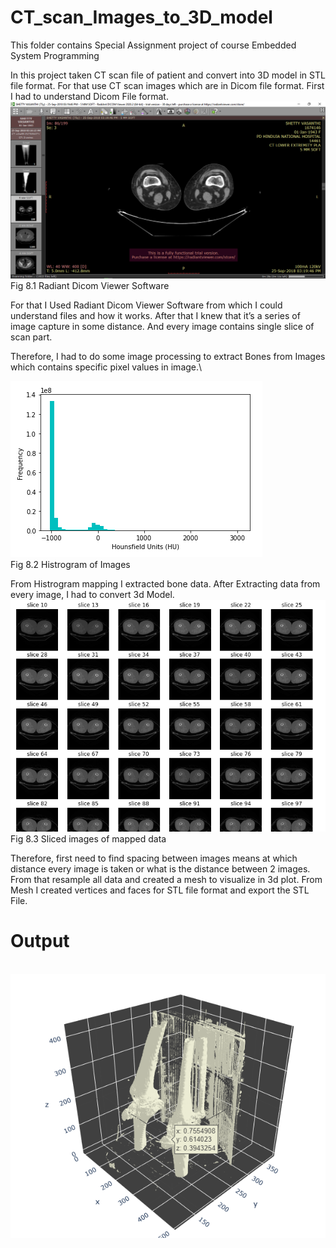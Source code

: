 # CT_scan_Images_to_3D_model
This folder contains Special Assignment project of course Embedded System Programming

In this project taken CT scan file of patient and convert into 3D model in STL file format. For that use CT scan images which are in Dicom file format. First I had to understand Dicom File format. 
\
 ![img](https://github.com/Manav2501/CT_scan_Images_to_3D_model/blob/main/ss6.PNG)
Fig 8.1 Radiant Dicom Viewer Software

For that I Used Radiant Dicom Viewer Software from which I could understand files and how it works. After that I knew that it’s a series of image capture in some distance. And every image contains single slice of scan part. 

Therefore, I had to do some image processing to extract Bones from Images which contains specific pixel values in image.\

 ![img2](https://github.com/Manav2501/CT_scan_Images_to_3D_model/blob/main/ss5.PNG) \
Fig 8.2 Histrogram of Images

From Histrogram mapping I extracted bone data. After Extracting data from every image, I had to convert 3d Model.  \
 ![img3](https://github.com/Manav2501/CT_scan_Images_to_3D_model/blob/main/ss4.PNG) \
Fig 8.3 Sliced images of mapped data

Therefore, first need to find spacing between images means at which distance every image is taken or what is the distance between 2 images.
 From that resample all data and created a mesh to visualize in 3d plot. From Mesh I created vertices and faces for STL file format and export the STL File.

# Output
\
 ![img4](https://github.com/Manav2501/CT_scan_Images_to_3D_model/blob/main/ss3.PNG)

